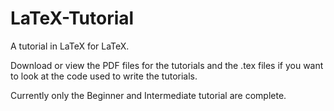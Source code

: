 # LaTeX-Tutorial
A tutorial in LaTeX for LaTeX.

Download or view the PDF files for the tutorials and the .tex files if you want to look at the code used to write the tutorials.

Currently only the Beginner and Intermediate tutorial are complete.
